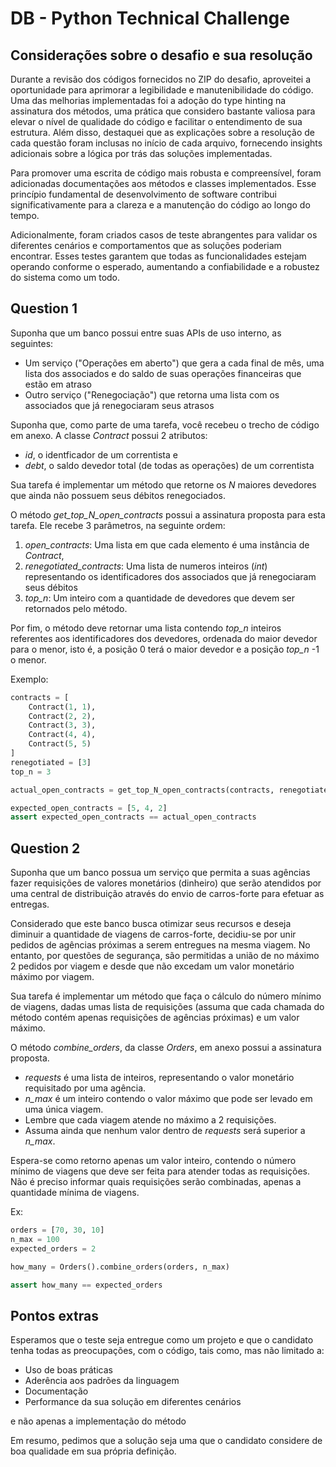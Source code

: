 # DB - Python Technical Challenge

## Considerações sobre o desafio e sua resolução

Durante a revisão dos códigos fornecidos no ZIP do desafio, aproveitei a oportunidade para aprimorar a legibilidade e manutenibilidade do código. Uma das melhorias implementadas foi a adoção do type hinting na assinatura dos métodos, uma prática que considero bastante valiosa para elevar o nível de qualidade do código e facilitar o entendimento de sua estrutura. Além disso, destaquei que as explicações sobre a resolução de cada questão foram inclusas no início de cada arquivo, fornecendo insights adicionais sobre a lógica por trás das soluções implementadas.

Para promover uma escrita de código mais robusta e compreensível, foram adicionadas documentações aos métodos e classes implementados. Esse princípio fundamental de desenvolvimento de software contribui significativamente para a clareza e a manutenção do código ao longo do tempo.

Adicionalmente, foram criados casos de teste abrangentes para validar os diferentes cenários e comportamentos que as soluções poderiam encontrar. Esses testes garantem que todas as funcionalidades estejam operando conforme o esperado, aumentando a confiabilidade e a robustez do sistema como um todo.

## Question 1

Suponha que um banco possui entre suas APIs de uso interno, as seguintes:

* Um serviço ("Operações em aberto") que gera a cada final de mês, uma lista dos associados e do saldo de suas operações
financeiras que estão em atraso
* Outro serviço ("Renegociação") que retorna uma lista com os associados que já renegociaram seus atrasos

Suponha que, como parte de uma tarefa, você recebeu o trecho de código em anexo.
A classe <i>Contract</i> possui 2 atributos:

* <i>id</i>,  o identficador de um correntista e
* <i>debt</i>, o saldo devedor total (de todas as operações) de um correntista

Sua tarefa é implementar um método que retorne os <i>N</i> maiores devedores que ainda não possuem seus débitos renegociados.

O método <i>get_top_N_open_contracts</i> possui a assinatura proposta para esta tarefa. Ele recebe 3 parâmetros,
na seguinte ordem:

1. <i>open_contracts</i>: Uma lista em que cada elemento é uma instância de <i>Contract</i>,
2. <i>renegotiated_contracts</i>: Uma lista de numeros inteiros (<i>int</i>) representando os identificadores dos associados que já renegociaram seus débitos
3. <i>top_n</i>: Um inteiro com a quantidade de devedores que devem ser retornados pelo método.

Por fim, o método deve retornar uma lista contendo <i>top_n</i> inteiros referentes aos identificadores dos devedores,
ordenada do maior devedor para o menor, isto é, a posição 0 terá o maior devedor e a posição <i>top_n</i> -1 o menor.

Exemplo:

```python
contracts = [
    Contract(1, 1),
    Contract(2, 2),
    Contract(3, 3),
    Contract(4, 4),
    Contract(5, 5)
]
renegotiated = [3]
top_n = 3

actual_open_contracts = get_top_N_open_contracts(contracts, renegotiated, top_n)

expected_open_contracts = [5, 4, 2]
assert expected_open_contracts == actual_open_contracts
```

## Question 2

Suponha que um banco possua um serviço que permita a suas agências fazer requisições de valores monetários (dinheiro)
que serão atendidos por uma central de distribuição através do envio de carros-forte para efetuar as entregas.

Considerado que este banco busca otimizar seus recursos e deseja diminuir a quantidade de viagens de carros-forte,
decidiu-se por unir pedidos de agências próximas a serem entregues na mesma viagem. No entanto, por questões de segurança,
são permitidas a união de no máximo 2 pedidos por viagem e desde que não excedam um valor monetário máximo por viagem.

Sua tarefa é implementar um método que faça o cálculo do número mínimo de viagens, dadas umas lista de requisições
(assuma que cada chamada do método contém apenas requisições de agências próximas) e um valor máximo.

O método <i>combine_orders</i>, da classe <i>Orders</i>, em anexo possui a assinatura proposta.

* <i>requests</i> é uma lista de inteiros, representando o valor monetário requisitado por uma agência.
* <i>n_max</i> é um inteiro contendo o valor máximo que pode ser levado em uma única viagem.
* Lembre que cada viagem atende no máximo a 2 requisições.
* Assuma ainda que nenhum valor dentro de <i>requests</i> será superior a <i>n_max</i>.

Espera-se como retorno apenas um valor inteiro, contendo o número mínimo de viagens que deve ser
feita para atender todas as requisições.
Não é preciso informar quais requisições serão combinadas, apenas a quantidade mínima de viagens.

Ex:

```python
orders = [70, 30, 10]
n_max = 100
expected_orders = 2

how_many = Orders().combine_orders(orders, n_max)

assert how_many == expected_orders
```

## Pontos extras

Esperamos que o teste seja entregue como um projeto e que o candidato tenha todas as preocupações, com o código, tais como, mas não limitado a:

* Uso de boas práticas
* Aderência aos padrões da linguagem
* Documentação
* Performance da sua solução em diferentes cenários

e não apenas a implementação do método

Em resumo, pedimos que a solução seja uma que o candidato considere de boa qualidade em sua própria definição.
